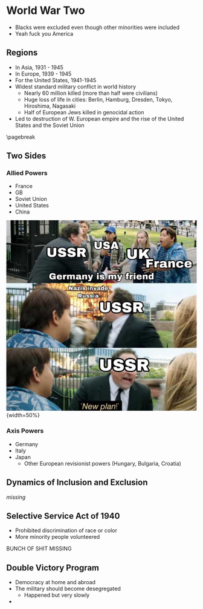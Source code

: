 # World War Two

- Blacks were excluded even though other minorities were included
- Yeah fuck you America

## Regions 

- In Asia, 1931 - 1945
- In Europe, 1939 - 1945
- For the United States, 1941-1945
- Widest standard military conflict in world history
	- Nearly 60 million killed (more than half were civilians)
	- Huge loss of life in cities: Berlin, Hamburg, Dresden, Tokyo, Hiroshima, Nagasaki
	- Half of European Jews killed in genocidal action
- Led to destruction of W. European empire and the rise of the United States and the Soviet Union

\pagebreak


## Two Sides

### Allied Powers

- France
- GB
- Soviet Union
- United States
- China

![Stupid, but incredibly accurate](assets/germany_not_friend){width=50%}

### Axis Powers

- Germany
- Italy
- Japan
	- Other European revisionist powers (Hungary, Bulgaria, Croatia)


## Dynamics of Inclusion and Exclusion 

*missing*

## Selective Service Act of 1940

- Prohibited discrimination of race or color
- More minority people volunteered


BUNCH OF SHIT MISSING


## Double Victory Program

- Democracy at home and abroad
- The military should become desegregated
	- Happened but very slowly
- 
